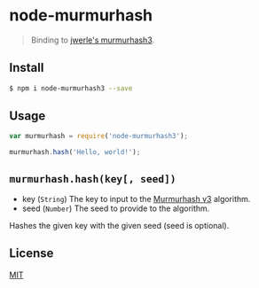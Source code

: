 # node-murmurhash

> Binding to [jwerle's murmurhash3](https://github.com/jwerle/murmurhash.c).

## Install
```sh
$ npm i node-murmurhash3 --save
```

## Usage
```javascript
var murmurhash = require('node-murmurhash3');

murmurhash.hash('Hello, world!');
```

## `murmurhash.hash(key[, seed])`

- key (`String`) The key to input to the [Murmurhash v3](https://en.wikipedia.org/wiki/MurmurHash) algorithm.
- seed (`Number`) The seed to provide to the algorithm.

Hashes the given key with the given seed (seed is optional).

## License
[MIT](./LICENSE)